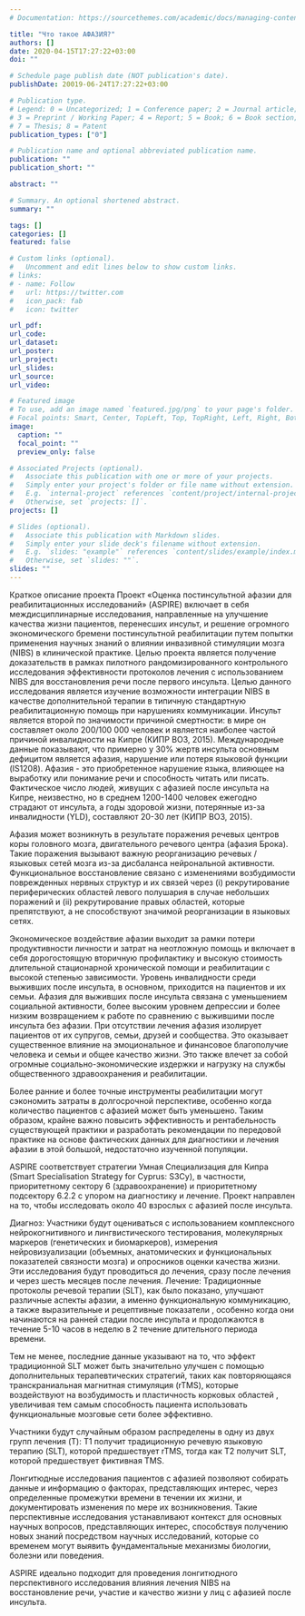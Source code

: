 ```yaml
---
# Documentation: https://sourcethemes.com/academic/docs/managing-content/

title: "Что такое АФАЗИЯ?"
authors: []
date: 2020-04-15T17:27:22+03:00
doi: ""

# Schedule page publish date (NOT publication's date).
publishDate: 20019-06-24T17:27:22+03:00

# Publication type.
# Legend: 0 = Uncategorized; 1 = Conference paper; 2 = Journal article;
# 3 = Preprint / Working Paper; 4 = Report; 5 = Book; 6 = Book section;
# 7 = Thesis; 8 = Patent
publication_types: ["0"]

# Publication name and optional abbreviated publication name.
publication: ""
publication_short: ""

abstract: ""

# Summary. An optional shortened abstract.
summary: ""

tags: []
categories: []
featured: false

# Custom links (optional).
#   Uncomment and edit lines below to show custom links.
# links:
# - name: Follow
#   url: https://twitter.com
#   icon_pack: fab
#   icon: twitter

url_pdf:
url_code:
url_dataset:
url_poster:
url_project:
url_slides:
url_source:
url_video:

# Featured image
# To use, add an image named `featured.jpg/png` to your page's folder. 
# Focal points: Smart, Center, TopLeft, Top, TopRight, Left, Right, BottomLeft, Bottom, BottomRight.
image:
  caption: ""
  focal_point: ""
  preview_only: false

# Associated Projects (optional).
#   Associate this publication with one or more of your projects.
#   Simply enter your project's folder or file name without extension.
#   E.g. `internal-project` references `content/project/internal-project/index.md`.
#   Otherwise, set `projects: []`.
projects: []

# Slides (optional).
#   Associate this publication with Markdown slides.
#   Simply enter your slide deck's filename without extension.
#   E.g. `slides: "example"` references `content/slides/example/index.md`.
#   Otherwise, set `slides: ""`.
slides: ""
---
```


Краткое описание проекта
Проект «Оценка постинсультной афазии для реабилитационных исследований» (ASPIRE) включает в себя междисциплинарные исследования, направленные на улучшение качества жизни пациентов, перенесших инсульт, и решение огромного экономического бремени постинсультной реабилитации путем попытки применения научных знаний о влиянии инвазивной стимуляции мозга (NIBS) в клинической практике. Целью проекта является получение доказательств в рамках пилотного рандомизированного контрольного исследования эффективности протоколов лечения с использованием NIBS для восстановления речи после первого инсульта. Целью данного исследования является изучение возможности интеграции NIBS в качестве дополнительной терапии в типичную стандартную реабилитационную помощь при нарушениях коммуникации.
Инсульт является второй по значимости причиной смертности: в мире он составляет около 200/100 000 человек и является наиболее частой причиной инвалидности на Кипре (КИПР ВОЗ, 2015). Международные данные показывают, что примерно у 30% жертв инсульта основным дефицитом является афазия, нарушение или потеря языковой функции (IS1208). Афазия - это приобретенное нарушение языка, влияющее на выработку или понимание речи и способность читать или писать. Фактическое число людей, живущих с афазией после инсульта на Кипре, неизвестно, но в среднем 1200-1400 человек ежегодно страдают от инсульта, а годы здоровой жизни, потерянные из-за инвалидности (YLD), составляют 20-30 лет (КИПР ВОЗ, 2015).

Афазия может возникнуть в результате поражения речевых центров коры головного мозга, двигательного речевого центра (афазия Брока). Такие поражения вызывают важную реорганизацию речевых / языковых сетей мозга из-за дисбаланса нейрональной активности. Функциональное восстановление связано с изменениями возбудимости поврежденных нервных структур и их связей через (i) рекрутирование периферических областей левого полушария в случае небольших поражений и (ii) рекрутирование правых областей, которые препятствуют, а не способствуют значимой реорганизации в языковых сетях.

Экономическое воздействие афазии выходит за рамки потери продуктивности личности и затрат на неотложную помощь и включает в себя дорогостоящую вторичную профилактику и высокую стоимость длительной стационарной хронической помощи и реабилитации с высокой степенью зависимости. Уровень инвалидности среди выживших после инсульта, в основном, приходится на пациентов и их семьи. Афазия для выживших после инсульта связана с уменьшением социальной активности, более высоким уровнем депрессии и более низким возвращением к работе по сравнению с выжившими после инсульта без афазии. При отсутствии лечения афазия изолирует пациентов от их супругов, семьи, друзей и сообщества. Это оказывает существенное влияние на эмоциональное и финансовое благополучие человека и семьи и общее качество жизни. Это также влечет за собой огромные социально-экономические издержки и нагрузку на службы общественного здравоохранения и реабилитации.

Более ранние и более точные инструменты реабилитации могут сэкономить затраты в долгосрочной перспективе, особенно когда количество пациентов с афазией может быть уменьшено. Таким образом, крайне важно повысить эффективность и рентабельность существующей практики и разработать рекомендации по передовой практике на основе фактических данных для диагностики и лечения афазии в этой большой, недостаточно изученной популяции.

ASPIRE соответствует стратегии Умная Специализация для Кипра (Smart Specialisation Strategy for Cyprus: S3Cy), в частности, приоритетному сектору 6 (здравоохранение) и приоритетному подсектору 6.2.2 с упором на диагностику и лечение.
Проект направлен на то, чтобы исследовать около 40 взрослых с афазией после инсульта.

Диагноз: Участники будут оцениваться с использованием комплексного нейрокогнитивного и лингвистического тестирования, молекулярных маркеров (генетических и биомаркеров), измерения нейровизуализации (объемных, анатомических и функциональных показателей связности мозга) и опросников оценки качества жизни. Эти исследования будут проводиться до лечения, сразу после лечения и через шесть месяцев после лечения.
Лечение: Традиционные протоколы речевой терапии (SLT), как было показано, улучшают различные аспекты афазии, а именно функциональную коммуникацию, а также выразительные и рецептивные показатели , особенно когда они начинаются на ранней стадии после инсульта и продолжаются в течение 5-10 часов в неделю в
2 течение длительного периода времени.

Тем не менее, последние данные указывают на то, что эффект традиционной SLT может быть значительно улучшен с помощью дополнительных терапевтических стратегий, таких как повторяющаяся транскраниальная магнитная стимуляция (rTMS), которые воздействуют на возбудимость и пластичность корковых областей , увеличивая тем самым способность пациента использовать функциональные мозговые сети более эффективно.

Участники будут случайным образом распределены в одну из двух групп лечения (T): T1 получит традиционную речевую языковую терапию (SLT), которой предшествует rTMS, тогда как T2 получит SLT, которой предшествует фиктивная TMS.

Лонгитюдные исследования пациентов с афазией позволяют собирать данные и информацию о факторах, представляющих интерес, через определенные промежутки времени в течении их жизни, и документировать изменения по мере их возникновения. Такие перспективные исследования устанавливают контекст для основных научных вопросов, представляющих интерес, способствуя получению новых знаний посредством научных исследований, которые со временем могут выявить фундаментальные механизмы биологии, болезни или поведения.

ASPIRE идеально подходит для проведения лонгитюдного перспективного исследования влияния лечения NIBS на восстановление речи, участие и качество жизни у лиц с афазией после инсульта.
